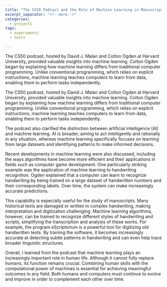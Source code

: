 ```yaml
---
title: "The CS50 Podcast and the Role of Machine Learning in Manuscript Studies"
excerpt_separator: "<!--more-->"
categories:
  - project1
tags:
  - experiments
  - tests

---
```


The CS50 podcast, hosted by David J. Malan and Colton Ogden at Harvard University, provided valuable insights into machine learning. Colton Ogden began by explaining how machine learning differs from traditional computer programming. Unlike conventional programming, which relies on explicit instructions, machine learning teaches computers to learn from data, enabling them to perform tasks independently.


<!--more-->

The CS50 podcast, hosted by David J. Malan and Colton Ogden at Harvard University, provided valuable insights into machine learning. Colton Ogden began by explaining how machine learning differs from traditional computer programming. Unlike conventional programming, which relies on explicit instructions, machine learning teaches computers to learn from data, enabling them to perform tasks independently.  

The podcast also clarified the distinction between artificial intelligence (AI) and machine learning. AI is broader, aiming to act intelligently and rationally in any situation, whereas machine learning specifically focuses on learning from large datasets and identifying patterns to make informed decisions.  

Recent developments in machine learning were also discussed, including the ways algorithms have become more efficient and their applications in fields such as computer game development. One particularly striking example was the application of machine learning to handwriting recognition. Ogden explained that a computer can learn to recognize handwriting by being trained on a large dataset of handwritten numbers and their corresponding labels. Over time, the system can make increasingly accurate predictions.  

This capability is especially useful for the study of manuscripts. Many historical texts are damaged or written in complex handwriting, making interpretation and digitization challenging. Machine learning algorithms, however, can be trained to recognize different styles of handwriting and scripts, simplifying the transcription and analysis of these works. For example, the program eScriptorium is a powerful tool for digitizing old handwritten texts. By training the software, it becomes increasingly accurate at detecting subtle patterns in handwriting and can even help trace broader linguistic structures.  

Overall, I learned from the podcast that machine learning plays an increasingly important role in human life. Although it cannot fully replace humans, its function remains crucial. Combining human skills with the computational power of machines is essential for achieving meaningful outcomes in any field. Both humans and computers must continue to evolve and improve in order to complement each other over time.

